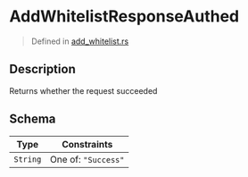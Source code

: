 # AddWhitelistResponseAuthed
> Defined in [add_whitelist.rs](../../../../../interface/src/interface/routes/native/add_whitelist.rs)

## Description
Returns whether the request succeeded

## Schema

| Type | Constraints |
| --- | --- |
| `String` | One of: `"Success"` |

